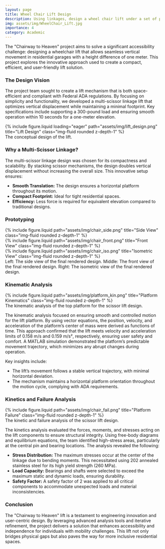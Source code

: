 ```yaml
---
layout: page
title: Wheel Chair Lift Design
description: Using linkages, design a wheel chair lift under a set of physical constraints  
img: assets/img/WheelChair_Lift.jpg
importance: 4
category: Academic
---
```


The "Chairway to Heaven" project aims to solve a significant accessibility challenge: designing a wheelchair lift that allows seamless vertical movement in residential garages with a height difference of one meter. This project explores the innovative approach used to create a compact, efficient, and user-friendly lift solution.

### The Design Vision

The project team sought to create a lift mechanism that is both space-efficient and compliant with Federal ADA regulations. By focusing on simplicity and functionality, we developed a multi-scissor linkage lift that optimizes vertical displacement while maintaining a minimal footprint. Key specifications include supporting a 300-pound load and ensuring smooth operation within 10 seconds for a one-meter elevation.

<div class="row justify-content-sm-center">
    <div class="col-sm-8 mt-3 mt-md-0">
        {% include figure.liquid loading="eager" path="assets/img/lift_design.png" title="Lift Design" class="img-fluid rounded z-depth-1" %}
    </div>
</div>
<div class="caption">
    The conceptual design of the lift.
</div>

### Why a Multi-Scissor Linkage?
The multi-scissor linkage design was chosen for its compactness and scalability. By stacking scissor mechanisms, the design doubles vertical displacement without increasing the overall size. This innovative setup ensures:

<ul>
    <li><strong>Smooth Translation:</strong> The design ensures a horizontal platform throughout its motion.</li>
    <li><strong>Compact Footprint:</strong> Ideal for tight residential spaces.</li>
    <li><strong>Efficiency:</strong> Less force is required for equivalent elevation compared to traditional designs.</li>
</ul>

### Prototyping 

<div class="row justify-content-sm-center">
    <div class="col-sm mt-3 mt-md-0">
        {% include figure.liquid path="assets/img/chair_side.png" title="Side View" class="img-fluid rounded z-depth-1" %}
    </div>
    <div class="col-sm mt-3 mt-md-0">
        {% include figure.liquid path="assets/img/chair_front.png" title="Front View" class="img-fluid rounded z-depth-1" %}
    </div>
    <div class="col-sm mt-3 mt-md-0">
        {% include figure.liquid path="assets/img/chair_iso.png" title="Isometric View" class="img-fluid rounded z-depth-1" %}
    </div>
</div>
<div class="caption">
    Left: The side view of the final rendered design. Middle: The front view of the final rendered design. Right: The isometric view of the final rendered design.
</div>


### Kinematic Analysis

<div class="row justify-content-sm-center">
    <div class="col-sm-8 mt-3 mt-md-0">
        {% include figure.liquid path="assets/img/platform_kin.png" title="Platform Kinematics" class="img-fluid rounded z-depth-1" %}
    </div>
</div>
<div class="caption">
    The kinematic analysis of the top platform for the scissor lift design.
</div>

The kinematic analysis focused on ensuring smooth and controlled motion for the lift platform. By using vector equations, the position, velocity, and acceleration of the platform’s center of mass were derived as functions of time. This approach confirmed that the lift meets velocity and acceleration limits of 0.158 m/s and 0.159 m/s², respectively, ensuring user safety and comfort. A MATLAB simulation demonstrated the platform’s predictable movement trajectory, which minimizes any abrupt changes during operation.

Key insights include:
<ul>
    <li>The lift’s movement follows a stable vertical trajectory, with minimal horizontal deviation.</li>
    <li>The mechanism maintains a horizontal platform orientation throughout the motion cycle, complying with ADA requirements.</li>
</ul>

### Kinetics and Failure Analysis

<div class="row justify-content-sm-center">
    <div class="col-sm-8 mt-3 mt-md-0">
        {% include figure.liquid path="assets/img/chair_fail.png" title="Platform Failure" class="img-fluid rounded z-depth-1" %}
    </div>
</div>
<div class="caption">
    The kinetic and failure analysis of the scissor lift design.
</div>

The kinetics analysis evaluated the forces, moments, and stresses acting on the lift components to ensure structural integrity. Using free-body diagrams and equilibrium equations, the team identified high-stress areas, particularly at the central pin and bearing locations. The analysis revealed the following:

<ul>
    <li>
        <strong>Stress Distribution:</strong> The maximum stresses occur at the center of the linkage due to bending moments. This necessitated using 202 annealed stainless steel for its high yield strength (260 MPa).
    </li>
    <li>
        <strong>Load Capacity:</strong> Bearings and shafts were selected to exceed the maximum static and dynamic loads, ensuring durability.
    </li>
    <li>
        <strong>Safety Factor:</strong> A safety factor of 2 was applied to all critical components to accommodate unexpected loads and material inconsistencies.
    </li>
</ul>

### Conclusion

The "Chairway to Heaven" lift is a testament to engineering innovation and user-centric design. By leveraging advanced analysis tools and iterative refinement, the project delivers a solution that enhances accessibility and independence for individuals with mobility challenges. This lift not only bridges physical gaps but also paves the way for more inclusive residential spaces.
